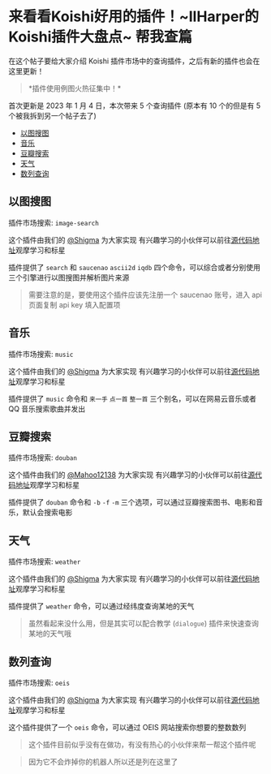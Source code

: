 # 来看看Koishi好用的插件！~IlHarper的Koishi插件大盘点~ 帮我查篇

在这个帖子要给大家介绍 Koishi 插件市场中的查询插件，之后有新的插件也会在这里更新！

> \*插件使用例图火热征集中！\*

首次更新是 2023 年 1 月 4 日，本次带来 5 个查询插件 (原本有 10 个的但是有 5 个被我拆到另一个帖子去了)

- [以图搜图](#image-search)
- [音乐](#music)
- [豆瓣搜索](#douban)
- [天气](#weather)
- [数列查询](#oeis)

<a name="image-search"></a>

## 以图搜图

插件市场搜索: `image-search`

这个插件由我们的 [@Shigma](https://github.com/shigma) 为大家实现
有兴趣学习的小伙伴可以前往[源代码地址](https://github.com/koishijs/koishi-plugin-image-search)观摩学习和标星

插件提供了 `search` 和 `saucenao` `ascii2d` `iqdb` 四个命令，可以综合或者分别使用三个引擎进行以图搜图并解析图片来源

> 需要注意的是，要使用这个插件应该先注册一个 saucenao 账号，进入 api 页面复制 api key 填入配置项

<a name="music"></a>

## 音乐

插件市场搜索: `music`

这个插件由我们的 [@Shigma](https://github.com/shigma) 为大家实现
有兴趣学习的小伙伴可以前往[源代码地址](https://github.com/koishijs/koishi-plugin-music)观摩学习和标星

插件提供了 `music` 命令和 `来一手` `点一首` `整一首` 三个别名，可以在网易云音乐或者 QQ 音乐搜索歌曲并发出

<a name="douban"></a>

## 豆瓣搜索

插件市场搜索: `douban`

这个插件由我们的 [@Mahoo12138](https://github.com/Mahoo12138) 为大家实现
有兴趣学习的小伙伴可以前往[源代码地址](https://github.com/Mahoo12138/koishi-plugin-douban)观摩学习和标星

插件提供了 `douban` 命令和 `-b` `-f` `-m` 三个选项，可以通过豆瓣搜索图书、电影和音乐，默认会搜索电影

<a name="weather"></a>

## 天气

插件市场搜索: `weather`

这个插件由我们的 [@Shigma](https://github.com/shigma) 为大家实现
有兴趣学习的小伙伴可以前往[源代码地址](https://github.com/koishijs/koishi-plugin-weather)观摩学习和标星

插件提供了 `weather` 命令，可以通过经纬度查询某地的天气

> 虽然看起来没什么用，但是其实可以配合教学 (`dialogue`) 插件来快速查询某地的天气哦

<a name="oeis"></a>

## 数列查询

插件市场搜索: `oeis`

这个插件由我们的 [@Shigma](https://github.com/shigma) 为大家实现
有兴趣学习的小伙伴可以前往[源代码地址](https://github.com/koishijs/koishi-plugin-oeis)观摩学习和标星

这个插件提供了一个 `oeis` 命令，可以通过 OEIS 网站搜索你想要的整数数列

> 这个插件目前似乎没有在做功，有没有热心的小伙伴来帮一帮这个插件呢

> 因为它不会炸掉你的机器人所以还是列在这里了
